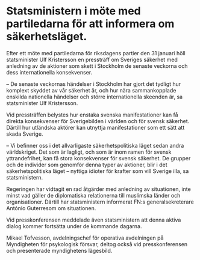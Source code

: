 # Statsministern i möte med partiledarna för att informera om säkerhetsläget.

Efter ett möte med partiledarna för riksdagens partier den 31 januari höll statsminister Ulf Kristersson en pressträff om Sveriges säkerhet med anledning av de aktioner som skett i Stockholm de senaste veckorna och dess internationella konsekvenser.

– De senaste veckornas händelser i Stockholm har gjort det tydligt hur komplext skyddet av vår säkerhet är, och hur nära sammankopplade enskilda nationella händelser och större internationella skeenden är, sa statsminister Ulf Kristersson.

Vid pressträffen belystes hur enstaka svenska manifestationer kan få direkta konsekvenser för Sverigebilden i världen och för svensk säkerhet. Därtill hur utländska aktörer kan utnyttja manifestationer som ett sätt att skada Sverige.

– Vi befinner oss i det allvarligaste säkerhetspolitiska läget sedan andra världskriget. Det som är lagligt, och som är inom ramen för svensk yttrandefrihet, kan få stora konsekvenser för svensk säkerhet. De grupper och de individer som genomför denna typer av aktioner, blir i det säkerhetspolitiska läget – nyttiga idioter för krafter som vill Sverige illa, sa statsministern.

Regeringen har vidtagit en rad åtgärder med anledning av situationen, inte minst vad gäller de diplomatiska relationerna till muslimska länder och organisationer. Därtill har statsministern informerat FN:s generalsekreterare António Guterresom om situationen.

Vid presskonferensen meddelade även statsministern att denna aktiva dialog kommer fortsätta under de kommande dagarna.

Mikael Tofvesson, avdelningschef för operativa avdelningen på Myndigheten för psykologisk försvar, deltog också vid presskonferensen och presenterade myndighetens lägesbild.
